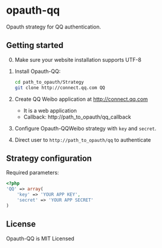 opauth-qq
=========
Opauth strategy for QQ authentication.

Getting started
----------------
0. Make sure your website installation supports UTF-8

1. Install Opauth-QQ:
   ```bash
   cd path_to_opauth/Strategy
   git clone http://connect.qq.com QQ
   ```
2. Create QQ Weibo application at http://connect.qq.com
	 - It is a web application
	 - Callback: http://path_to_opauth/qq_callback

3. Configure Opauth-QQWeibo strategy with `key` and `secret`.

4. Direct user to `http://path_to_opauth/qq` to authenticate

Strategy configuration
----------------------

Required parameters:

```php
<?php
'QQ' => array(
	'key' => 'YOUR APP KEY',
	'secret' => 'YOUR APP SECRET'
)
```

License
---------
Opauth-QQ is MIT Licensed  

